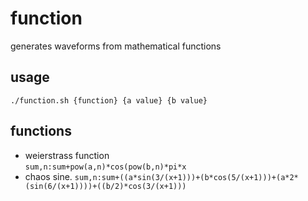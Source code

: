 # function
generates waveforms from mathematical functions

## usage
```
./function.sh {function} {a value} {b value}
```

## functions
* weierstrass function  
  `sum,n:sum+pow(a,n)*cos(pow(b,n)*pi*x`
* chaos sine. 
  `sum,n:sum+((a*sin(3/(x+1)))+(b*cos(5/(x+1)))+(a*2*(sin(6/(x+1))))+((b/2)*cos(3/(x+1)))`
